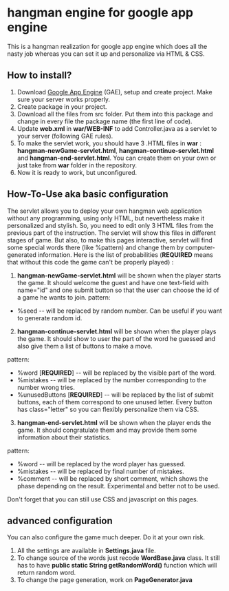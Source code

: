 # hangman engine for google app engine
This is a hangman realization for google app engine which does all the nasty job whereas you can set it up and personalize via HTML & CSS.

## How to install?
1. Download [Google App Engine](https://cloud.google.com/) (GAE), setup and create project. Make sure your server works properly.
2. Create package in your project. 
3. Download all the files from src folder. Put them into this package and change in every file the package name (the first line of code).
4. Update __web.xml__ in __war/WEB-INF__ to add Controller.java as a servlet to your server (following GAE rules).
5. To make the servlet work, you should have 3 .HTML files in __war__ : **hangman-newGame-servlet.html**, **hangman-continue-servlet.html** and **hangman-end-servlet.html**. You can create them on your own or just take from __war__ folder in the repository.
6. Now it is ready to work, but unconfigured. 

## How-To-Use aka basic configuration
The servlet allows you to deploy your own hangman web application without any programming, using only HTML, but nevertheless make it  personalized and stylish. So, you need to edit only 3 HTML files from the previous part of the instruction. The servlet will show this files in different stages of game. But also, to make this pages interactive, servlet will find some special words there (like %pattern) and change them by computer-generated information. Here is the list of probabilities (**REQUIRED** means that without this code the game can't be properly played) :

1. **hangman-newGame-servlet.html** will be shown when the player starts the game. It should welcome the guest and have one text-field with name="id" and one submit button so that the user can choose the id of a game he wants to join.
  pattern:
  * %seed -- will be replaced by random number. Can be useful if you want to generate random id.

2. **hangman-continue-servlet.html** will be shown when the player plays the game. It should show to user the part of the word he guessed and also give them a list of buttons to make a move.

  pattern:
  * %word [**REQUIRED**] -- will be replaced by the visible part of the word.
  * %mistakes -- will be replaced by the number corresponding to the number wrong tries.
  * %unusedButtons [**REQUIRED**] -- will be replaced by the list of submit buttons, each of them correspond to one unused letter. Every   button has class="letter" so you can flexibly personalize them via CSS. 

3. **hangman-end-servlet.html** will be shown when the player ends the game. It should congratulate them and may provide them some information about their statistics.

  pattern:
  * %word -- will be replaced by the word player has guessed.
  * %mistakes -- will be replaced by final number of mistakes.
  * %comment  -- will be replaced by short comment, which shows the phase depending on the result. Experimental and better not to be used.

Don't forget that you can still use CSS and javascript on this pages.

## advanced configuration
You can also configure the game much deeper. Do it at your own risk. 
1) All the settings are available in __Settings.java__ file.
2) To change source of the words just recode __WordBase.java__ class. It still has to have __public static String getRandomWord()__ function which will return random word.
3) To change the page generation, work on __PageGenerator.java__
